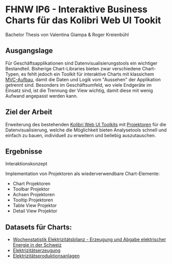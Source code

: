# FHNW IP6 - Interaktive Business Charts für das Kolibri Web UI Tookit

Bachelor Thesis von Valentina Giampa & Roger Kreienbühl

## Ausgangslage

Für Geschäftsapplikationen sind Datenvisualisierungstools ein wichtiger Bestandteil. 
Bisherige Chart-Libraries bieten zwar verschiedene Chart-Typen, es fehlt jedoch ein Toolkit für interaktive Charts mit klassichem [MVC-Aufbau](https://ieeexplore.ieee.org/abstract/document/950428), damit die Daten und Logik vom "Aussehen" der Applikation getrennt sind.
Besonders im Geschäftsumfeld, wo viele Endgeräte im Einsatz sind, ist die Trennung der View wichtig, damit diese mit wenig Aufwand angepasst werden kann.

## Ziel der Arbeit

Erweiterung des bestehenden [Kolibri Web UI Toolkits](https://github.com/WebEngineering-FHNW/Kolibri) mit [Projektoren](https://dierk.github.io/Home/projectorPattern/ProjectorPattern.html) für die Datenvisualisierung, welche die Möglichkeit bieten Analysetools schnell und einfach zu bauen, individuell zu erweitern und beliebig auszutauschen.

## Ergebnisse

Interaktionskonzept

Implementation von Projektoren als wiederverwendbare Chart-Elemente:
- Chart Projektoren
- Toolbar Projektor
- Achsen Projektoren
- Tooltip Projektoren
- Table View Projektor
- Detail View Projektor

## Datasets für Charts:

- [Wochenstatistik Elektrizitätsbilanz - Erzeugung und Abgabe elektrischer Energie in der Schweiz](https://opendata.swiss/de/dataset/wochenstatistik-elektrizitatsbilanz-erzeugung-und-abgabe-elektrischer-energie-in-der-schweiz)
- [Elektrizitätserzeugung](https://opendata.swiss/de/dataset/elektrizitatserzeugung)
- [Elektrizitätsproduktionsanlagen](https://opendata.swiss/de/dataset/elektrizitatsproduktionsanlagen)


